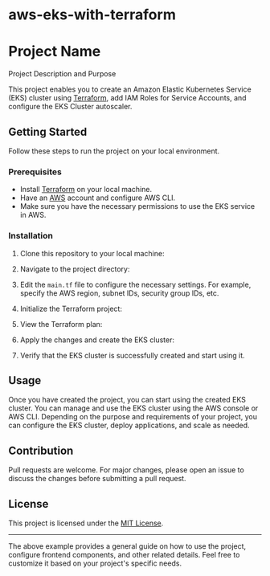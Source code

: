 # aws-eks-with-terraform
# Project Name

Project Description and Purpose

This project enables you to create an Amazon Elastic Kubernetes Service (EKS) cluster using [Terraform](https://www.terraform.io/), add IAM Roles for Service Accounts, and configure the EKS Cluster autoscaler.

## Getting Started

Follow these steps to run the project on your local environment.

### Prerequisites

- Install [Terraform](https://www.terraform.io/) on your local machine.
- Have an [AWS](https://aws.amazon.com/) account and configure AWS CLI.
- Make sure you have the necessary permissions to use the EKS service in AWS.

### Installation

1. Clone this repository to your local machine:

2. Navigate to the project directory:

3. Edit the `main.tf` file to configure the necessary settings. For example, specify the AWS region, subnet IDs, security group IDs, etc.

4. Initialize the Terraform project:


5. View the Terraform plan:


6. Apply the changes and create the EKS cluster:


7. Verify that the EKS cluster is successfully created and start using it.

## Usage

Once you have created the project, you can start using the created EKS cluster. You can manage and use the EKS cluster using the AWS console or AWS CLI. Depending on the purpose and requirements of your project, you can configure the EKS cluster, deploy applications, and scale as needed.

## Contribution

Pull requests are welcome. For major changes, please open an issue to discuss the changes before submitting a pull request.

## License

This project is licensed under the [MIT License](LICENSE).

---

The above example provides a general guide on how to use the project, configure frontend components, and other related details. Feel free to customize it based on your project's specific needs.



